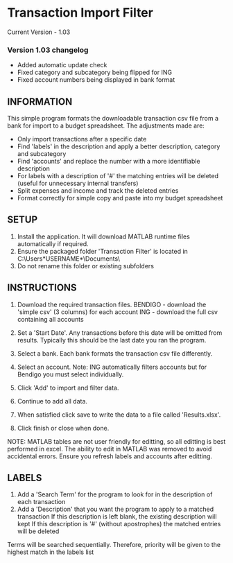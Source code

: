 # Transaction Import Filter
Current Version - 1.03

### Version 1.03 changelog

- Added automatic update check
- Fixed category and subcategory being flipped for ING
- Fixed account numbers being displayed in bank format

## INFORMATION

This simple program formats the downloadable transaction csv file from a bank for import to a budget spreadsheet.
The adjustments made are:
- Only import transactions after a specific date
- Find 'labels' in the description and apply a better description, category and subcategory
- Find 'accounts' and replace the number with a more identifiable description
- For labels with a description of '#' the matching entries will be deleted (useful for unnecessary internal transfers)
- Split expenses and income and track the deleted entries
- Format correctly for simple copy and paste into my budget spreadsheet

## SETUP


1. Install the application. It will download MATLAB runtime files automatically if required.
2. Ensure the packaged folder 'Transaction Filter' is located in C:\Users\*USERNAME*\Documents\
3. Do not rename this folder or existing subfolders


## INSTRUCTIONS

1. Download the required transaction files.
BENDIGO - download the 'simple csv' (3 columns) for each account
ING - download the full csv containing all accounts

2. Set a 'Start Date'. Any transactions before this date will be omitted from results.
	Typically this should be the last date you ran the program.
3. Select a bank. Each bank formats the transaction csv file differently.
4. Select an account. Note: ING automatically filters accounts but for Bendigo you must select individually.
5. Click 'Add' to import and filter data.
6. Continue to add all data.
7. When satisfied click save to write the data to a file called 'Results.xlsx'.
8. Click finish or close when done.

NOTE: MATLAB tables are not user friendly for editting, so all editting is best performed in excel.
The ability to edit in MATLAB was removed to avoid accidental errors. Ensure you refresh labels and accounts after editting.

## LABELS

1. Add a 'Search Term' for the program to look for in the description of each transaction
2. Add a 'Description' that you want the program to apply to a matched transaction
	If this description is left blank, the existing description will kept
	If this description is '#' (without apostrophes) the matched entries will be deleted

Terms will be searched sequentially. Therefore, priority will be given to the highest match in the labels list
